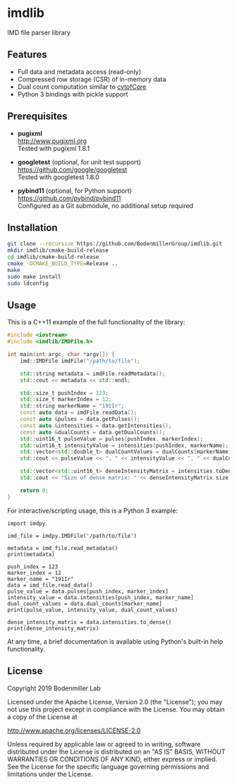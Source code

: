 # imdlib

IMD file parser library

## Features
* Full data and metadata access (read-only)
* Compressed row storage (CSR) of in-memory data
* Dual count computation similar to [cytofCore](https://github.com/nolanlab/cytofCore)
* Python 3 bindings with pickle support

## Prerequisites

* **pugixml** <br />
http://www.pugixml.org <br />
Tested with pugixml 1.8.1

* **googletest** (optional, for unit test support) <br />
https://github.com/google/googletest <br />
Tested with googletest 1.8.0

* **pybind11** (optional, for Python support) <br />
https://github.com/pybind/pybind11 <br />
Configured as a Git submodule, no additional setup required

## Installation

```bash
git clone --recursive https://github.com/BodenmillerGroup/imdlib.git
mkdir imdlib/cmake-build-release
cd imdlib/cmake-build-release
cmake -DCMAKE_BUILD_TYPE=Release ..
make
sudo make install
sudo ldconfig
```

## Usage

This is a C++11 example of the full functionality of the library:

```C++
#include <iostream>
#include <imdlib/IMDFile.h>

int main(int argc, char *argv[]) {
    imd::IMDFile imdFile("/path/to/file");

    std::string metadata = imdFile.readMetadata();
    std::cout << metadata << std::endl;

    std::size_t pushIndex = 123;
    std::size_t markerIndex = 12;
    std::string markerName = "191Ir";
    const auto data = imdFile.readData();
    const auto &pulses = data.getPulses();
    const auto &intensities = data.getIntensities();
    const auto &dualCounts = data.getDualCounts();
    std::uint16_t pulseValue = pulses(pushIndex, markerIndex);
    std::uint16_t intensityValue = intensities(pushIndex, markerName);
    std::vector<std::double_t> dualCountValues = dualCounts[markerName];
    std::cout << pulseValue << ", " << intensityValue << ", " << dualCountValues[pushIndex] << std::endl;

    std::vector<std::uint16_t> denseIntensityMatrix = intensities.toDense();
    std::cout << "Size of dense matrix: " << denseIntensityMatrix.size() << std::endl;

    return 0;
}
```

For interactive/scripting usage, this is a Python 3 example:

```python3
import imdpy

imd_file = imdpy.IMDFile('/path/to/file')

metadata = imd_file.read_metadata()
print(metadata)

push_index = 123
marker_index = 12
marker_name = "191Ir"
data = imd_file.read_data()
pulse_value = data.pulses[push_index, marker_index]
intensity_value = data.intensities[push_index, marker_name]
dual_count_values = data.dual_counts[marker_name]
print(pulse_value, intensity_value, dual_count_values)

dense_intensity_matrix = data.intensities.to_dense()
print(dense_intensity_matrix)
```

At any time, a brief documentation is available using Python's built-in help functionality.

## License

Copyright 2019 Bodenmiller Lab

Licensed under the Apache License, Version 2.0 (the "License");
you may not use this project except in compliance with the License.
You may obtain a copy of the License at

http://www.apache.org/licenses/LICENSE-2.0

Unless required by applicable law or agreed to in writing, software
distributed under the License is distributed on an "AS IS" BASIS,
WITHOUT WARRANTIES OR CONDITIONS OF ANY KIND, either express or implied.
See the License for the specific language governing permissions and
limitations under the License.
